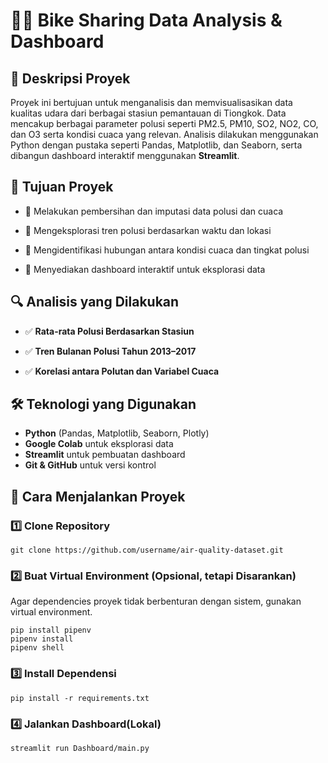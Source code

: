 # 🚴‍♂️ Bike Sharing Data Analysis & Dashboard

## 📌 Deskripsi Proyek

Proyek ini bertujuan untuk menganalisis dan memvisualisasikan data kualitas udara dari berbagai stasiun pemantauan di Tiongkok. Data mencakup berbagai parameter polusi seperti PM2.5, PM10, SO2, NO2, CO, dan O3 serta kondisi cuaca yang relevan. Analisis dilakukan menggunakan Python dengan pustaka seperti Pandas, Matplotlib, dan Seaborn, serta dibangun dashboard interaktif menggunakan **Streamlit**.

## 🎯 Tujuan Proyek

- 🔹 Melakukan pembersihan dan imputasi data polusi dan cuaca

- 🔹 Mengeksplorasi tren polusi berdasarkan waktu dan lokasi

- 🔹 Mengidentifikasi hubungan antara kondisi cuaca dan tingkat polusi

- 🔹 Menyediakan dashboard interaktif untuk eksplorasi data

## 🔍 Analisis yang Dilakukan

- ✅ **Rata-rata Polusi Berdasarkan Stasiun**

- ✅ **Tren Bulanan Polusi Tahun 2013–2017**

- ✅ **Korelasi antara Polutan dan Variabel Cuaca**

## 🛠 Teknologi yang Digunakan

- **Python** (Pandas, Matplotlib, Seaborn, Plotly)
- **Google Colab** untuk eksplorasi data
- **Streamlit** untuk pembuatan dashboard
- **Git & GitHub** untuk versi kontrol

## 🚀 Cara Menjalankan Proyek

### 1️⃣ Clone Repository
```
git clone https://github.com/username/air-quality-dataset.git

```
### 2️⃣ Buat Virtual Environment (Opsional, tetapi Disarankan)
Agar dependencies proyek tidak berbenturan dengan sistem, gunakan virtual environment.
```
pip install pipenv
pipenv install
pipenv shell
```
### 3️⃣ Install Dependensi
```
pip install -r requirements.txt
```
### 4️⃣ Jalankan Dashboard(Lokal)
```
streamlit run Dashboard/main.py
```